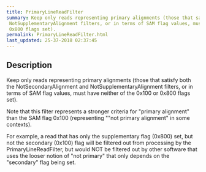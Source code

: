 ```yaml
---
title: PrimaryLineReadFilter
summary: Keep only reads representing primary alignments (those that satisfy both the NotSecondaryAlignment and
 NotSupplementaryAlignment filters, or in terms of SAM flag values, must have neither of the 0x100 or
 0x800 flags set).
permalink: PrimaryLineReadFilter.html
last_updated: 25-37-2018 02:37:45
---
```


## Description

Keep only reads representing primary alignments (those that satisfy both the NotSecondaryAlignment and
 NotSupplementaryAlignment filters, or in terms of SAM flag values, must have neither of the 0x100 or
 0x800 flags set).

 <p>Note that this filter represents a stronger criteria for "primary alignment" than the
 SAM flag 0x100 (representing ""not primary alignment" in some contexts).</p>

 <p>For example, a read that has only the supplementary flag (0x800) set, but not the secondary (0x100)
 flag will be filtered out from processing by the PrimaryLineReadFilter, but would NOT be filtered out by
 other software that uses the looser notion of "not primary" that only depends on the "secondary" flag being set.</p>

